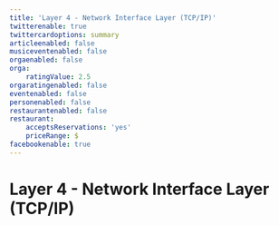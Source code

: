 ```yaml
---
title: 'Layer 4 - Network Interface Layer (TCP/IP)'
twitterenable: true
twittercardoptions: summary
articleenabled: false
musiceventenabled: false
orgaenabled: false
orga:
    ratingValue: 2.5
orgaratingenabled: false
eventenabled: false
personenabled: false
restaurantenabled: false
restaurant:
    acceptsReservations: 'yes'
    priceRange: $
facebookenable: true
---
```


# <a href="/network/foundations-of-networking-networking-basics/4-tcp-ip-model" class="nav-button transform"><span></span></a>Layer 4 - Network Interface Layer (TCP/IP)


